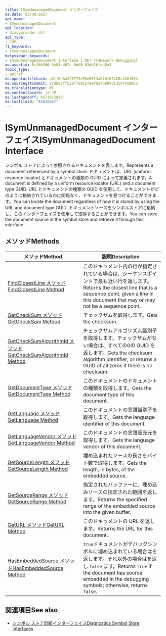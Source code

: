 ```yaml
---
title: ISymUnmanagedDocument インターフェイス
ms.date: 03/30/2017
api_name:
- ISymUnmanagedDocument
api_location:
- diasymreader.dll
api_type:
- COM
f1_keywords:
- ISymUnmanagedDocument
helpviewer_keywords:
- ISymUnmanagedDocument interface [.NET Framework debugging]
ms.assetid: 5c26b366-6e81-467c-9dd0-02dd26fee0a3
topic_type:
- apiref
ms.openlocfilehash: a8ff6d3a925773e58e0713a87b167420c246f85b
ms.sourcegitcommit: 27db07ffb26f76912feefba7b884313547410db5
ms.translationtype: MT
ms.contentlocale: ja-JP
ms.lasthandoff: 05/19/2020
ms.locfileid: "83615567"
---
```

# <a name="isymunmanageddocument-interface"></a><span data-ttu-id="e4865-102">ISymUnmanagedDocument インターフェイス</span><span class="sxs-lookup"><span data-stu-id="e4865-102">ISymUnmanagedDocument Interface</span></span>
<span data-ttu-id="e4865-103">シンボル ストアによって参照されるドキュメントを表します。</span><span class="sxs-lookup"><span data-stu-id="e4865-103">Represents a document referenced by a symbol store.</span></span> <span data-ttu-id="e4865-104">ドキュメントは、URL (uniform resource locator) とドキュメントの種類の GUID によって定義されます。</span><span class="sxs-lookup"><span data-stu-id="e4865-104">A document is defined by a uniform resource locator (URL) and a document type GUID.</span></span> <span data-ttu-id="e4865-105">URL とドキュメントの種類の GUID を使用して、ドキュメントがどのように格納されているかに関係なく、ドキュメントを見つけることができます。</span><span class="sxs-lookup"><span data-stu-id="e4865-105">You can locate the document regardless of how it is stored by using the URL and document type GUID.</span></span> <span data-ttu-id="e4865-106">ドキュメントソースをシンボルストアに格納し、このインターフェイスを使用して取得することができます。</span><span class="sxs-lookup"><span data-stu-id="e4865-106">You can store the document source in the symbol store and retrieve it through this interface.</span></span>  
  
## <a name="methods"></a><span data-ttu-id="e4865-107">メソッド</span><span class="sxs-lookup"><span data-stu-id="e4865-107">Methods</span></span>  
  
|<span data-ttu-id="e4865-108">メソッド</span><span class="sxs-lookup"><span data-stu-id="e4865-108">Method</span></span>|<span data-ttu-id="e4865-109">説明</span><span class="sxs-lookup"><span data-stu-id="e4865-109">Description</span></span>|  
|------------|-----------------|  
|[<span data-ttu-id="e4865-110">FindClosestLine メソッド</span><span class="sxs-lookup"><span data-stu-id="e4865-110">FindClosestLine Method</span></span>](isymunmanageddocument-findclosestline-method.md)|<span data-ttu-id="e4865-111">このドキュメント内の行が指定されている場合は、シーケンスポイントで最も近い行を返します。</span><span class="sxs-lookup"><span data-stu-id="e4865-111">Returns the closest line that is a sequence point, given a line in this document that may or may not be a sequence point.</span></span>|  
|[<span data-ttu-id="e4865-112">GetCheckSum メソッド</span><span class="sxs-lookup"><span data-stu-id="e4865-112">GetCheckSum Method</span></span>](isymunmanageddocument-getchecksum-method.md)|<span data-ttu-id="e4865-113">チェックサムを取得します。</span><span class="sxs-lookup"><span data-stu-id="e4865-113">Gets the checksum.</span></span>|  
|[<span data-ttu-id="e4865-114">GetCheckSumAlgorithmId メソッド</span><span class="sxs-lookup"><span data-stu-id="e4865-114">GetCheckSumAlgorithmId Method</span></span>](isymunmanageddocument-getchecksumalgorithmid-method.md)|<span data-ttu-id="e4865-115">チェックサムアルゴリズム識別子を取得します。チェックサムがない場合は、すべての0の GUID を返します。</span><span class="sxs-lookup"><span data-stu-id="e4865-115">Gets the checksum algorithm identifier, or returns a GUID of all zeros if there is no checksum.</span></span>|  
|[<span data-ttu-id="e4865-116">GetDocumentType メソッド</span><span class="sxs-lookup"><span data-stu-id="e4865-116">GetDocumentType Method</span></span>](isymunmanageddocument-getdocumenttype-method.md)|<span data-ttu-id="e4865-117">このドキュメントのドキュメントの種類を取得します。</span><span class="sxs-lookup"><span data-stu-id="e4865-117">Gets the document type of this document.</span></span>|  
|[<span data-ttu-id="e4865-118">GetLanguage メソッド</span><span class="sxs-lookup"><span data-stu-id="e4865-118">GetLanguage Method</span></span>](isymunmanageddocument-getlanguage-method.md)|<span data-ttu-id="e4865-119">このドキュメントの言語識別子を取得します。</span><span class="sxs-lookup"><span data-stu-id="e4865-119">Gets the language identifier of this document.</span></span>|  
|[<span data-ttu-id="e4865-120">GetLanguageVendor メソッド</span><span class="sxs-lookup"><span data-stu-id="e4865-120">GetLanguageVendor Method</span></span>](isymunmanageddocument-getlanguagevendor-method.md)|<span data-ttu-id="e4865-121">このドキュメントの言語販売元を取得します。</span><span class="sxs-lookup"><span data-stu-id="e4865-121">Gets the language vendor of this document.</span></span>|  
|[<span data-ttu-id="e4865-122">GetSourceLength メソッド</span><span class="sxs-lookup"><span data-stu-id="e4865-122">GetSourceLength Method</span></span>](isymunmanageddocument-getsourcelength-method.md)|<span data-ttu-id="e4865-123">埋め込まれたソースの長さをバイト数で取得します。</span><span class="sxs-lookup"><span data-stu-id="e4865-123">Gets the length, in bytes, of the embedded source.</span></span>|  
|[<span data-ttu-id="e4865-124">GetSourceRange メソッド</span><span class="sxs-lookup"><span data-stu-id="e4865-124">GetSourceRange Method</span></span>](isymunmanageddocument-getsourcerange-method.md)|<span data-ttu-id="e4865-125">指定されたバッファーに、埋め込みソースの指定された範囲を返します。</span><span class="sxs-lookup"><span data-stu-id="e4865-125">Returns the specified range of the embedded source into the given buffer.</span></span>|  
|[<span data-ttu-id="e4865-126">GetURL メソッド</span><span class="sxs-lookup"><span data-stu-id="e4865-126">GetURL Method</span></span>](isymunmanageddocument-geturl-method.md)|<span data-ttu-id="e4865-127">このドキュメントの URL を返します。</span><span class="sxs-lookup"><span data-stu-id="e4865-127">Returns the URL for this document.</span></span>|  
|[<span data-ttu-id="e4865-128">HasEmbeddedSource メソッド</span><span class="sxs-lookup"><span data-stu-id="e4865-128">HasEmbeddedSource Method</span></span>](isymunmanageddocument-hasembeddedsource-method.md)|<span data-ttu-id="e4865-129">`true`ドキュメントがデバッグシンボルに埋め込まれている場合はを返します。それ以外の場合はを返し `false` ます。</span><span class="sxs-lookup"><span data-stu-id="e4865-129">Returns `true` if the document has source embedded in the debugging symbols; otherwise, returns `false`.</span></span>|  
  
## <a name="see-also"></a><span data-ttu-id="e4865-130">関連項目</span><span class="sxs-lookup"><span data-stu-id="e4865-130">See also</span></span>

- [<span data-ttu-id="e4865-131">シンボル ストア診断インターフェイス</span><span class="sxs-lookup"><span data-stu-id="e4865-131">Diagnostics Symbol Store Interfaces</span></span>](diagnostics-symbol-store-interfaces.md)
